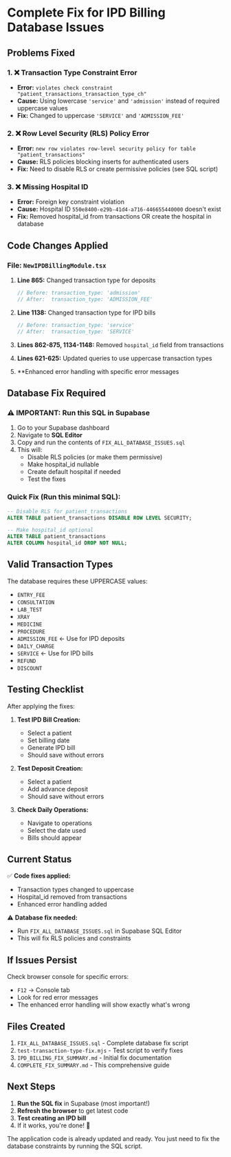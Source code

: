 # Complete Fix for IPD Billing Database Issues

## Problems Fixed

### 1. ❌ **Transaction Type Constraint Error**
- **Error:** `violates check constraint "patient_transactions_transaction_type_ch"`
- **Cause:** Using lowercase `'service'` and `'admission'` instead of required uppercase values
- **Fix:** Changed to uppercase `'SERVICE'` and `'ADMISSION_FEE'`

### 2. ❌ **Row Level Security (RLS) Policy Error**
- **Error:** `new row violates row-level security policy for table "patient_transactions"`
- **Cause:** RLS policies blocking inserts for authenticated users
- **Fix:** Need to disable RLS or create permissive policies (see SQL script)

### 3. ❌ **Missing Hospital ID**
- **Error:** Foreign key constraint violation
- **Cause:** Hospital ID `550e8400-e29b-41d4-a716-446655440000` doesn't exist
- **Fix:** Removed hospital_id from transactions OR create the hospital in database

## Code Changes Applied

### File: `NewIPDBillingModule.tsx`

1. **Line 865:** Changed transaction type for deposits
   ```javascript
   // Before: transaction_type: 'admission'
   // After:  transaction_type: 'ADMISSION_FEE'
   ```

2. **Line 1138:** Changed transaction type for IPD bills
   ```javascript
   // Before: transaction_type: 'service'  
   // After:  transaction_type: 'SERVICE'
   ```

3. **Lines 862-875, 1134-1148:** Removed `hospital_id` field from transactions

4. **Lines 621-625:** Updated queries to use uppercase transaction types

5. **Enhanced error handling with specific error messages

## Database Fix Required

### ⚠️ **IMPORTANT: Run this SQL in Supabase**

1. Go to your Supabase dashboard
2. Navigate to **SQL Editor**
3. Copy and run the contents of `FIX_ALL_DATABASE_ISSUES.sql`
4. This will:
   - Disable RLS policies (or make them permissive)
   - Make hospital_id nullable
   - Create default hospital if needed
   - Test the fixes

### Quick Fix (Run this minimal SQL):
```sql
-- Disable RLS for patient_transactions
ALTER TABLE patient_transactions DISABLE ROW LEVEL SECURITY;

-- Make hospital_id optional
ALTER TABLE patient_transactions 
ALTER COLUMN hospital_id DROP NOT NULL;
```

## Valid Transaction Types

The database requires these UPPERCASE values:
- `ENTRY_FEE`
- `CONSULTATION`
- `LAB_TEST`
- `XRAY`
- `MEDICINE`
- `PROCEDURE`
- `ADMISSION_FEE` ← Use for IPD deposits
- `DAILY_CHARGE`
- `SERVICE` ← Use for IPD bills
- `REFUND`
- `DISCOUNT`

## Testing Checklist

After applying the fixes:

1. **Test IPD Bill Creation:**
   - Select a patient
   - Set billing date
   - Generate IPD bill
   - Should save without errors

2. **Test Deposit Creation:**
   - Select a patient
   - Add advance deposit
   - Should save without errors

3. **Check Daily Operations:**
   - Navigate to operations
   - Select the date used
   - Bills should appear

## Current Status

✅ **Code fixes applied:**
- Transaction types changed to uppercase
- Hospital_id removed from transactions
- Enhanced error handling added

⚠️ **Database fix needed:**
- Run `FIX_ALL_DATABASE_ISSUES.sql` in Supabase SQL Editor
- This will fix RLS policies and constraints

## If Issues Persist

Check browser console for specific errors:
- `F12` → Console tab
- Look for red error messages
- The enhanced error handling will show exactly what's wrong

## Files Created

1. `FIX_ALL_DATABASE_ISSUES.sql` - Complete database fix script
2. `test-transaction-type-fix.mjs` - Test script to verify fixes
3. `IPD_BILLING_FIX_SUMMARY.md` - Initial fix documentation
4. `COMPLETE_FIX_SUMMARY.md` - This comprehensive guide

## Next Steps

1. **Run the SQL fix** in Supabase (most important!)
2. **Refresh the browser** to get latest code
3. **Test creating an IPD bill**
4. If it works, you're done! 🎉

The application code is already updated and ready. You just need to fix the database constraints by running the SQL script.